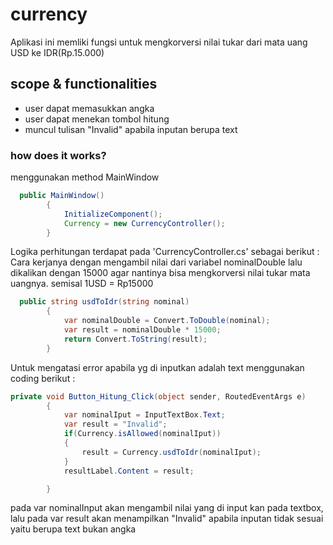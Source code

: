# currency
Aplikasi ini memliki fungsi untuk mengkorversi nilai tukar dari mata uang USD ke IDR(Rp.15.000)

## scope & functionalities
- user dapat memasukkan angka
- user dapat menekan tombol hitung
- muncul tulisan "Invalid" apabila inputan berupa text

### how does it works?
menggunakan method MainWindow

```java
  public MainWindow()
        {
            InitializeComponent();
            Currency = new CurrencyController();
        }
```
Logika perhitungan terdapat pada 'CurrencyController.cs' sebagai berikut :
Cara kerjanya dengan mengambil nilai dari variabel nominalDouble lalu dikalikan dengan 15000 agar nantinya bisa mengkorversi nilai tukar mata uangnya. semisal 1USD = Rp15000
```csharp
  public string usdToIdr(string nominal)
        {
            var nominalDouble = Convert.ToDouble(nominal);
            var result = nominalDouble * 15000;
            return Convert.ToString(result);
        }
```
Untuk mengatasi error apabila yg di inputkan adalah text menggunakan coding berikut :
```csharp
private void Button_Hitung_Click(object sender, RoutedEventArgs e)
        {
            var nominalIput = InputTextBox.Text;
            var result = "Invalid";
            if(Currency.isAllowed(nominalIput))
            {
                result = Currency.usdToIdr(nominalIput);
            }
            resultLabel.Content = result;

        }
```
pada var nominalInput akan mengambil nilai yang di input kan pada textbox, lalu pada var result akan menampilkan "Invalid" apabila inputan tidak sesuai yaitu berupa text bukan angka
